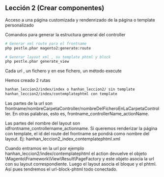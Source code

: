 ## Lección 2 (Crear componentes)

Acceso a una página customizada y rendenrizado de la página o template personalizado

Comandos para generar la estructura general del controller
````bash
# Generar xml route para el frontname
php pestle.phar magento2:generate:route

# Generar layout xml , su template phtml y block
php pestle.phar generate_view
````
Cada url , un fichero y en ese fichero, un método execute

Hemos creado 2 rutas

````bash
hanhan_leccion2/index/index o hanhan_leccion2/ sin template
hanhan_leccion2/index/contemplatephtml con template
````

Las partes de la url son frontname/nombreCarpetaController/nombreDelFicheroEnLaCarpetaController. En otras palabras, esto es, frontname_controllerName_actionName.

Las partes del nombre del layout son idfrontname_controllername_actionname.
Si queremos renderizar la página con template, el id del route del frontname se pondrá como nombre del layout. Ej: hanhan_leccion2_index_contemplatephtml.xml

Cuando entramos en la url por ejemplo hanhan_leccion2/index/contemplatephtml el action devuelve el objeto \Magento\Framework\View\Result\PageFactory y este objeto asocia la url con su layout correspondiente. Luego el layout asocia el bloque y el phtml.
Así pues  tendremos el url-block-phtml todo conectado. 
